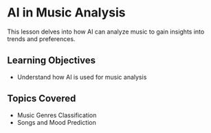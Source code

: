 # AI in Music Analysis

This lesson delves into how AI can analyze music to gain insights into trends and preferences.

## Learning Objectives
- Understand how AI is used for music analysis

## Topics Covered
- Music Genres Classification
- Songs and Mood Prediction